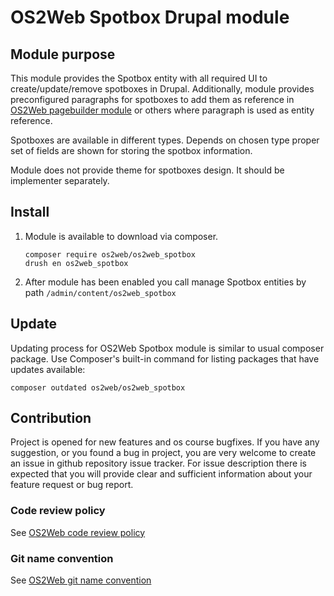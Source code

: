 # OS2Web Spotbox Drupal module

## Module purpose

This module provides the Spotbox entity with all required UI to create/update/remove
spotboxes in Drupal. Additionally, module provides preconfigured paragraphs for
spotboxes to add them as reference in [OS2Web pagebuilder module](https://github.com/OS2web/os2web_pagebuilder)
or others where paragraph is used as entity reference.

Spotboxes are available in different types. Depends on chosen type proper set
of fields are shown for storing the spotbox information.

Module does not provide theme for spotboxes design.
It should be implementer separately.

## Install

1. Module is available to download via composer.
    ```
    composer require os2web/os2web_spotbox
    drush en os2web_spotbox
    ```
2. After module has been enabled you call manage Spotbox entities by path `/admin/content/os2web_spotbox`

## Update
Updating process for OS2Web Spotbox module is similar to usual composer package.
Use Composer's built-in command for listing packages that have updates available:

```
composer outdated os2web/os2web_spotbox
```

## Contribution

Project is opened for new features and os course bugfixes.
If you have any suggestion, or you found a bug in project, you are very welcome
to create an issue in github repository issue tracker.
For issue description there is expected that you will provide clear and
sufficient information about your feature request or bug report.

### Code review policy
See [OS2Web code review policy](https://github.com/OS2Web/docs#code-review)

### Git name convention
See [OS2Web git name convention](https://github.com/OS2Web/docs#git-guideline)
